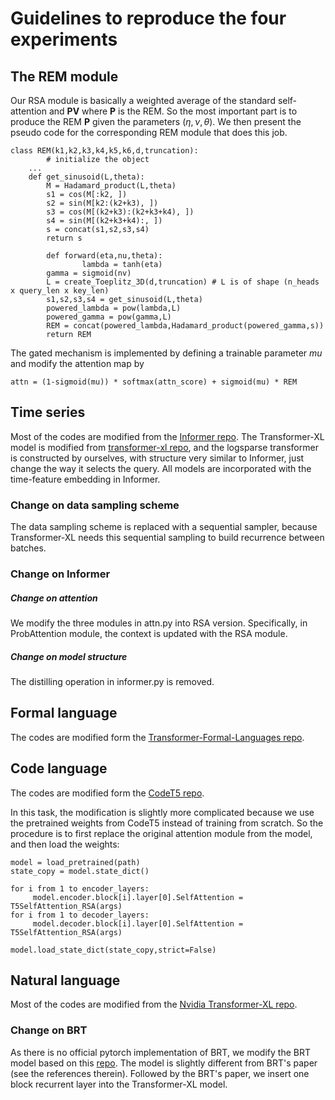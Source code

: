 # Guidelines to reproduce the four experiments 

## The REM module

Our RSA module is basically a weighted average of the standard self-attention and $\mathbf{P}\mathbf{V}$  where $\mathbf{P}$ is the REM. So the most important part is to produce the REM $\mathbf{P}$ given the parameters $(\eta,\nu,\theta)$. We then present the pseudo code for the corresponding REM module that does this job.

```
class REM(k1,k2,k3,k4,k5,k6,d,truncation):
		# initialize the object
    ...
    def get_sinusoid(L,theta):
        M = Hadamard_product(L,theta)
        s1 = cos(M[:k2, ])
        s2 = sin(M[k2:(k2+k3), ])
        s3 = cos(M[(k2+k3):(k2+k3+k4), ])
        s4 = sin(M[(k2+k3+k4):, ])
        s = concat(s1,s2,s3,s4)
        return s
		
		def forward(eta,nu,theta):
				lambda = tanh(eta)
        gamma = sigmoid(nv)
        L = create_Toeplitz_3D(d,truncation) # L is of shape (n_heads x query_len x key_len)
        s1,s2,s3,s4 = get_sinusoid(L,theta)
        powered_lambda = pow(lambda,L)
        powered_gamma = pow(gamma,L)
        REM = concat(powered_lambda,Hadamard_product(powered_gamma,s))
        return REM
```

The gated mechanism is implemented by defining a trainable parameter *mu* and modify the attention map by

```
attn = (1-sigmoid(mu)) * softmax(attn_score) + sigmoid(mu) * REM
```

## Time series

Most of the codes are modified from the [Informer repo](https://github.com/zhouhaoyi/Informer2020). The Transformer-XL model is modified from [transformer-xl repo](https://github.com/kimiyoung/transformer-xl), and the logsparse transformer is constructed by ourselves, with structure very similar to Informer, just change the way it selects the query. All models are incorporated with the time-feature embedding in Informer.

### Change on data sampling scheme

The data sampling scheme is replaced with a sequential sampler, because Transformer-XL needs this sequential sampling to build recurrence between batches.

### Change on Informer

##### Change on attention

We modify the three modules in attn.py into RSA version. Specifically, in ProbAttention module, the context is updated with the RSA module.

##### Change on model structure

The distilling operation in informer.py is removed.

## Formal language

The codes are modified form the [Transformer-Formal-Languages repo](https://github.com/satwik77/Transformer-Formal-Languages).

## Code language

The codes are modified form the [CodeT5 repo](https://github.com/salesforce/CodeT5).

In this task, the modification is slightly more complicated because we use the pretrained weights from CodeT5 instead of training from scratch. So the procedure is to first replace the original attention module from the model, and then load the weights:

```
model = load_pretrained(path)
state_copy = model.state_dict()

for i from 1 to encoder_layers:
	 model.encoder.block[i].layer[0].SelfAttention = T5SelfAttention_RSA(args)
for i from 1 to decoder_layers:
	 model.decoder.block[i].layer[0].SelfAttention = T5SelfAttention_RSA(args)
	 
model.load_state_dict(state_copy,strict=False)
```

## Natural language

Most of the codes are modified from the [Nvidia Transformer-XL repo](https://github.com/NVIDIA/DeepLearningExamples/tree/master/PyTorch/LanguageModeling/Transformer-XL).

### Change on BRT

As there is no official pytorch implementation of BRT, we modify the BRT model based on this [repo](https://github.com/dashstander/block-recurrent-transformer). The model is slightly different from BRT's paper (see the references therein). Followed by the BRT's paper, we insert one block recurrent layer into the Transformer-XL model.